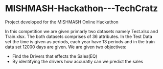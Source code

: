 # MISHMASH-Hackathon---TechCratz
Project developed for the MISHMASH Online Hackathon 

<p>In this competition we are given primarly two datasets namely Test.xlsx and Train.xlsx. The both datasets comprises of 36 attributes. In the Test Data set the time is given as periods, each year have 13 periods and in the train data set 12000 days are given. We are given two objectives:</p>
<ul>
  <li> Find the Drivers that effects the Sales(EQ) </li>
  <li> By identifying the drivers how accuratly can we predict the sales </li>
</ul>
